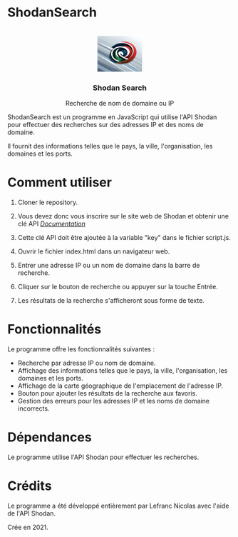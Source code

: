 # ShodanSearch

<!-- PROJECT LOGO -->
<br />
<div align="center">
  <a href="https://github.com/nico-vrn/ShodanSearch">
    <img src="images/logo.png" alt="Logo" width="100" height="80">
  </a>

  <h3 align="center">Shodan Search</h3>

  <p align="center">
    Recherche de nom de domaine ou IP
    <br />
   </p>
</div>

ShodanSearch est un programme en JavaScript qui utilise l'API Shodan pour effectuer des recherches sur des adresses IP et des noms de domaine. 

Il fournit des informations telles que le pays, la ville, l'organisation, les domaines et les ports.

# Comment utiliser
1. Cloner le repository.

2. Vous devez donc vous inscrire sur le site web de Shodan et obtenir une clé API  _[Documentation](https://developer.shodan.io/)_

3. Cette clé API doit être ajoutée à la variable "key" dans le fichier script.js.

4. Ouvrir le fichier index.html dans un navigateur web.

5. Entrer une adresse IP ou un nom de domaine dans la barre de recherche.

6. Cliquer sur le bouton de recherche ou appuyer sur la touche Entrée.

7. Les résultats de la recherche s'afficheront sous forme de texte.

# Fonctionnalités
Le programme offre les fonctionnalités suivantes :

* Recherche par adresse IP ou nom de domaine.
* Affichage des informations telles que le pays, la ville, l'organisation, les domaines et les ports.
* Affichage de la carte géographique de l'emplacement de l'adresse IP.
* Bouton pour ajouter les résultats de la recherche aux favoris.
* Gestion des erreurs pour les adresses IP et les noms de domaine incorrects.

# Dépendances
Le programme utilise l'API Shodan pour effectuer les recherches. 

# Crédits
Le programme a été développé entièrement par Lefranc Nicolas avec l'aide de l'API Shodan.

Crée en 2021.
